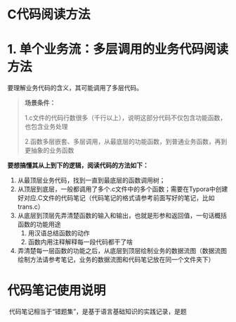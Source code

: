 # C代码阅读方法

# 1. 单个业务流：多层调用的业务代码阅读方法

要理解业务代码的含义，其可能调用了多层代码。

> **场景条件：**
>
> 1.c文件的代码行数很多（千行以上），说明这部分代码不仅包含功能函数，也包含业务处理
>
> 2.函数多层嵌套、多层调用，从最底层的功能函数，到普通业务函数，再到更抽象的业务函数

**要想搞懂其从上到下的逻辑，阅读代码的方法如下：**

1. 从最顶层业务代码，找到一直到最底层的函数调用树；
2. 从顶层到底层，一般都调用了多个.c文件中的多个函数；需要在Typora中创建好对应.C文件的代码笔记（代码笔记的格式请参考前面写好的笔记，比如trans.c）
3. 从底层到顶层先弄清楚函数的输入和输出，也就是形参和返回值，一句话概括函数的功能用途
   1. 用汉语总结函数的动作
   2. 函数内用注释解释每一段代码都干了啥
4. 弄清楚每一层函数的功能之后，从底层到顶层绘制业务的数据流图（数据流图绘制方法请参考笔记，业务的数据流图和代码笔记放在同一个文件夹下）

# 代码笔记使用说明

​	代码笔记相当于“错题集”，是基于语言基础知识的实践记录，是题
